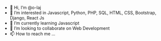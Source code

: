 - 👋 Hi, I’m @o-laj
- 👀 I’m interested in Javascript, Python, PHP, SQL, HTML, CSS, Bootstrap, Django, React Js
- 🌱 I’m currently learning Javascript
- 💞️ I’m looking to collaborate on Web Development
- 📫 How to reach me ...

<!---
o-laj/o-laj is a ✨ special ✨ repository because its `README.md` (this file) appears on your GitHub profile.
You can click the Preview link to take a look at your changes.
--->

